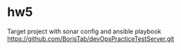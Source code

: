 # hw5

Target project with sonar config and ansible playbook https://github.com/BorisTab/devOpsPracticeTestServer.git